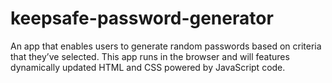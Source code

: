 # keepsafe-password-generator
An app that enables users to generate random passwords based on criteria that they’ve selected. This app runs in the browser and will features dynamically updated HTML and CSS powered by JavaScript code.
